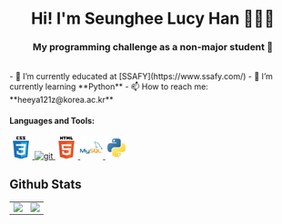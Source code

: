 <h1 align="center">Hi! I'm Seunghee Lucy Han  👩🏻‍💻 </h1>
<h3 align="center">My programming challenge as a non-major student 💭</h3>


<br/>
- 🔭 I’m currently educated at [SSAFY](https://www.ssafy.com/)
- 🌱 I’m currently learning **Python**
- 📫 How to reach me: **heeya121z@korea.ac.kr**



<!-- <h4 align="left">Connect with me:</h4>
<p align="left">
<a href="https://linkedin.com/in/s" target="blank"><img align="center" src="https://cdn.jsdelivr.net/npm/simple-icons@3.0.1/icons/linkedin.svg" alt="s" height="30" width="40" /></a>
<a href="https://instagram.com/chengxxi" target="blank"><img align="center" src="https://cdn.jsdelivr.net/npm/simple-icons@3.0.1/icons/instagram.svg" alt="chengxxi" height="30" width="40" /></a>
<a href="https://www.hackerrank.com/heeya121hs" target="blank"><img align="center" src="https://cdn.jsdelivr.net/npm/simple-icons@3.0.1/icons/hackerrank.svg" alt="heeya121hs" height="30" width="40" /></a>
</p> -->

<br/>
<h4 align="left">Languages and Tools:</h4>
<p align="left"> <a href="https://www.w3schools.com/css/" target="_blank"> <img src="https://raw.githubusercontent.com/devicons/devicon/master/icons/css3/css3-original-wordmark.svg" alt="css3" width="40" height="40"/> </a> <a href="https://git-scm.com/" target="_blank"> <img src="https://www.vectorlogo.zone/logos/git-scm/git-scm-icon.svg" alt="git" width="40" height="40"/> </a> <a href="https://www.w3.org/html/" target="_blank"> <img src="https://raw.githubusercontent.com/devicons/devicon/master/icons/html5/html5-original-wordmark.svg" alt="html5" width="40" height="40"/> </a> <a href="https://www.mysql.com/" target="_blank"> <img src="https://raw.githubusercontent.com/devicons/devicon/master/icons/mysql/mysql-original-wordmark.svg" alt="mysql" width="40" height="40"/> </a> <a href="https://www.python.org" target="_blank"> <img src="https://raw.githubusercontent.com/devicons/devicon/master/icons/python/python-original.svg" alt="python" width="40" height="40"/> </a> </p>

<!-- <p>&nbsp;<img align="left" src="https://github-readme-stats.vercel.app/api?username=chengxxi&show_icons=true&title_color=4a4681&text_color=47485c&locale=kr" alt="chengxxi" /></p> -->


## Github Stats  
<table><tr><td valign="top" width="50%">

<img src="https://github-readme-stats.vercel.app/api?username=chengxxi&show_icons=true&count_private=true&hide_border=true" align="left" style="width: 100%" />

</td><td valign="top" width="50%">

<img src="https://github-readme-stats.vercel.app/api/top-langs/?username=chengxxi&hide_border=true&layout=compact" align="left" style="width: 100%" />

</td></tr></table>  

<br/>  


